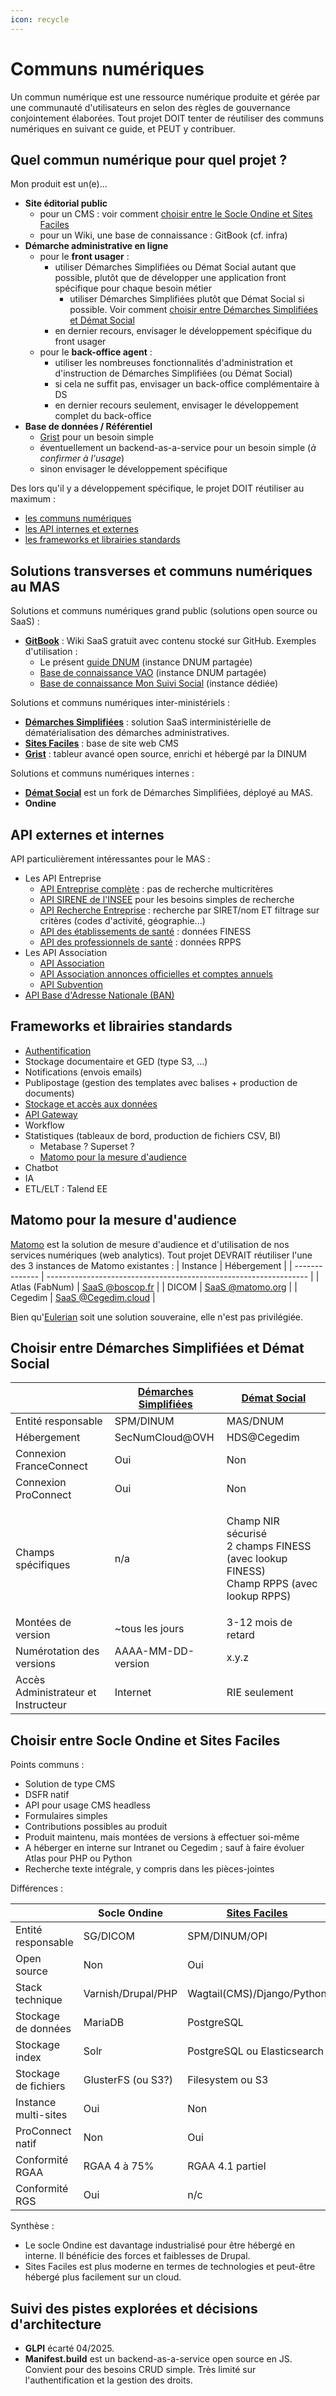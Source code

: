 ```yaml
---
icon: recycle
---
```


# Communs numériques

Un commun numérique est une ressource numérique produite et gérée par une communauté d'utilisateurs en selon des règles de gouvernance conjointement élaborées. Tout projet DOIT tenter de réutiliser des communs numériques en suivant ce guide, et PEUT y contribuer.

## Quel commun numérique pour quel projet ?

Mon produit est un(e)...

* **Site éditorial public**
  * pour un CMS : voir comment [choisir entre le Socle Ondine et Sites Faciles](communs-numeriques.md#choisir-entre-socle-ondine-et-sites-faciles)
  * pour un Wiki, une base de connaissance : GitBook (cf. infra)
* **Démarche administrative en ligne**
  * pour le **front usager** :
    * utiliser Démarches Simplifiées ou Démat Social autant que possible, plutôt que de développer une application front spécifique pour chaque besoin métier
      * utiliser Démarches Simplifiées plutôt que Démat Social si possible. Voir comment [choisir entre Démarches Simplifiées et Démat Social](communs-numeriques.md#choisir-entre-démarches-simplifiées-et-démat-social)
    * en dernier recours, envisager le développement spécifique du front usager
  * pour le **back-office agent** :
    * utiliser les nombreuses fonctionnalités d'administration et d'instruction de Démarches Simplifiées (ou Démat Social)
    * si cela ne suffit pas, envisager un back-office complémentaire à DS
    * en dernier recours seulement, envisager le développement complet du back-office
* **Base de données / Référentiel**
  * [Grist](https://grist.numerique.gouv.fr/) pour un besoin simple
  * éventuellement un backend-as-a-service pour un besoin simple (_à confirmer à l'usage_)
  * sinon envisager le développement spécifique

Des lors qu'il y a développement spécifique, le projet DOIT réutiliser au maximum :

* [les communs numériques](communs-numeriques.md#communs-numériques-au-mas)
* [les API internes et externes](communs-numeriques.md#api-externes-et-internes)
* [les frameworks et librairies standards](communs-numeriques.md#frameworks-et-librairies-standards)

## Solutions transverses et communs numériques au MAS

Solutions et communs numériques grand public (solutions open source ou SaaS) :

* [**GitBook**](https://www.gitbook.com/) : Wiki SaaS gratuit avec contenu stocké sur GitHub. Exemples d'utilisation :
  * Le présent [guide DNUM](https://dnum-ministeres-sociaux.gitbook.io/ressources/) (instance DNUM partagée)
  * [Base de connaissance VAO](https://dnum-ministeres-sociaux.gitbook.io/vao-documentation/t1eK0jUdXMliu8S6UWUr) (instance DNUM partagée)
  * [Base de connaissance Mon Suivi Social](https://mon-suivi-social.gitbook.io/mon-suivi-social) (instance dédiée)
  
Solutions et communs numériques inter-ministériels :

* [**Démarches Simplifiées**](https://doc.demarches-simplifiees.fr/) : solution SaaS interministérielle de dématérialisation des démarches administratives.
* [**Sites Faciles**](https://sites-faciles.beta.numerique.gouv.fr/) : base de site web CMS
* [**Grist**](https://grist.numerique.gouv.fr/) : tableur avancé open source, enrichi et hébergé par la DINUM

Solutions et communs numériques internes :

* [**Démat Social**](https://demat.social.gouv.fr/) est un fork de Démarches Simplifiées, déployé au MAS.
* **Ondine**

## API externes et internes

API particulièrement intéressantes pour le MAS :

* Les API Entreprise
  * [API Entreprise complète](https://www.data.gouv.fr/fr/dataservices/api-entreprise/) : pas de recherche multicritères
  * [API SIRENE de l'INSEE](https://portail-api.insee.fr/catalog/api/2ba0e549-5587-3ef1-9082-99cd865de66f?aq=ALL) pour les besoins simples de recherche
  * [API Recherche Entreprise](https://www.data.gouv.fr/fr/dataservices/api-recherche-dentreprises/) : recherche par SIRET/nom ET filtrage sur critères (codes d'activité, géographie...)
  * [API des établissements de santé](https://arssante.opendatasoft.com/) : données FINESS
  * [API des professionnels de santé](https://arssante.opendatasoft.com/) : données RPPS
* Les API Association
  * [API Association](https://www.associations.gouv.fr/les-api-et-autres-outils.html)
  * [API Association annonces officielles et comptes annuels](https://api.gouv.fr/les-api/api-annonces-comptes-annuels-associations-joafe)
  * [API Subvention](https://api.gouv.fr/les-api/api-data-subvention)
* [API Base d'Adresse Nationale (BAN)](https://www.data.gouv.fr/fr/dataservices/api-base-dadresse-nationale-ban/)

## Frameworks et librairies standards

* [Authentification](../concevoir/iam.md)
* Stockage documentaire et GED (type S3, …)
* Notifications (envois emails)
* Publipostage (gestion des templates avec balises + production de documents)
* [Stockage et accès aux données](../concevoir/data/)
* [API Gateway](../concevoir/api/api-gateway.md)
* Workflow
* Statistiques (tableaux de bord, production de fichiers CSV, BI)
  * Metabase ? Superset ?
  * [Matomo pour la mesure d'audience](#matomo-pour-la-mesure-daudience)
* Chatbot
* IA
* ETL/ELT : Talend EE

## Matomo pour la mesure d'audience
[Matomo](https://matomo.org/) est la solution de mesure d'audience et d'utilisation de nos services numériques (web analytics).
Tout projet DEVRAIT réutiliser l'une des 3 instances de Matomo existantes :
| Instance       | Hébergement                                                       |
| -------------- | ----------------------------------------------------------------- |
| Atlas (FabNum) | [SaaS @boscop.fr](https://boscop.fr/matomo-hebergement/)          |
| DICOM          | [SaaS @matomo.org](https://matomo.org/matomo-cloud/)              |
| Cegedim        | [SaaS @Cegedim.cloud](https://cegedim.cloud/produits/analytique/) |

Bien qu'[Eulerian](https://www.eulerian.com/) soit une solution souveraine, elle n'est pas privilégiée.

## Choisir entre Démarches Simplifiées et Démat Social

|                                     | [Démarches Simplifiées](https://demarches.numerique.gouv.fr) | [Démat Social](https://demat.social.gouv.fr/)                                                      |
| ----------------------------------- | ------------------------------------------------------------ | -------------------------------------------------------------------------------------------------- |
| Entité responsable                  | SPM/DINUM                                                    | MAS/DNUM                                                                                           |
| Hébergement                         | SecNumCloud@OVH                                              | HDS@Cegedim                                                                                        |
| Connexion FranceConnect             | Oui                                                          | Non                                                                                                |
| Connexion ProConnect                | Oui                                                          | Non                                                                                                |
| Champs spécifiques                  | n/a                                                          | <p>Champ NIR sécurisé<br>2 champs FINESS (avec lookup FINESS)<br>Champ RPPS (avec lookup RPPS)</p> |
| Montées de version                  | \~tous les jours                                             | 3-12 mois de retard                                                                                |
| Numérotation des versions           | AAAA-MM-DD-version                                           | x.y.z                                                                                              |
| Accès Administrateur et Instructeur | Internet                                                     | RIE seulement                                                                                      |

## Choisir entre Socle Ondine et Sites Faciles

Points communs :

* Solution de type CMS
* DSFR natif
* API pour usage CMS headless
* Formulaires simples
* Contributions possibles au produit
* Produit maintenu, mais montées de versions à effectuer soi-même
* A héberger en interne sur Intranet ou Cegedim ; sauf à faire évoluer Atlas pour PHP ou Python
* Recherche texte intégrale, y compris dans les pièces-jointes

Différences :

|                      | Socle Ondine       | [Sites Faciles](https://sites-faciles.beta.numerique.gouv.fr/) |
| -------------------- | ------------------ | -------------------------------------------------------------- |
| Entité responsable   | SG/DICOM           | SPM/DINUM/OPI                                                  |
| Open source          | Non                | Oui                                                            |
| Stack technique      | Varnish/Drupal/PHP | Wagtail(CMS)/Django/Python                                     |
| Stockage de données  | MariaDB            | PostgreSQL                                                     |
| Stockage index       | Solr               | PostgreSQL ou Elasticsearch                                    |
| Stockage de fichiers | GlusterFS (ou S3?) | Filesystem ou S3                                               |
| Instance multi-sites | Oui                | Non                                                            |
| ProConnect natif     | Non                | Oui                                                            |
| Conformité RGAA      | RGAA 4 à 75%       | RGAA 4.1 partiel                                               |
| Conformité RGS       | Oui                | n/c                                                            |

Synthèse :

* Le socle Ondine est davantage industrialisé pour être hébergé en interne. Il bénéficie des forces et faiblesses de Drupal.
* Sites Faciles est plus moderne en termes de technologies et peut-être hébergé plus facilement sur un cloud.

## Suivi des pistes explorées et décisions d'architecture

* **GLPI** écarté 04/2025.
* **Manifest.build** est un backend-as-a-service open source en JS. Convient pour des besoins CRUD simple. Très limité sur l'authentification et la gestion des droits.

